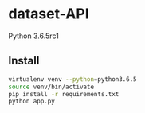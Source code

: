# dataset-API

Python 3.6.5rc1

## Install

```bash
virtualenv venv --python=python3.6.5
source venv/bin/activate
pip install -r requirements.txt
python app.py
```
